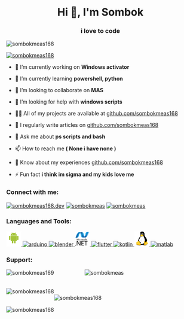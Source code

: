 <h1 align="center">Hi 👋, I'm Sombok</h1>
<h3 align="center">i love to code</h3>

<p align="left"> <img src="https://komarev.com/ghpvc/?username=sombokmeas168&label=Profile%20views&color=0e75b6&style=flat" alt="sombokmeas168" /> </p>

<p align="left"> <a href="https://github.com/ryo-ma/github-profile-trophy"><img src="https://github-profile-trophy.vercel.app/?username=sombokmeas168" alt="sombokmeas168" /></a> </p>

- 🔭 I’m currently working on **Windows activator**

- 🌱 I’m currently learning **powershell, python**

- 👯 I’m looking to collaborate on **MAS**

- 🤝 I’m looking for help with **windows scripts**

- 👨‍💻 All of my projects are available at [github.com/sombokmeas168](github.com/sombokmeas168)

- 📝 I regularly write articles on [github.com/sombokmeas168](github.com/sombokmeas168)

- 💬 Ask me about **ps scripts and bash**

- 📫 How to reach me **( None i have none )**

- 📄 Know about my experiences [github.com/sombokmeas168](github.com/sombokmeas168)

- ⚡ Fun fact **i think im sigma and my kids love me**

<h3 align="left">Connect with me:</h3>
<p align="left">
<a href="https://dev.to/sombokmeas168.dev" target="blank"><img align="center" src="https://raw.githubusercontent.com/rahuldkjain/github-profile-readme-generator/master/src/images/icons/Social/devto.svg" alt="sombokmeas168.dev" height="30" width="40" /></a>
<a href="https://fb.com/sombokmeas" target="blank"><img align="center" src="https://raw.githubusercontent.com/rahuldkjain/github-profile-readme-generator/master/src/images/icons/Social/facebook.svg" alt="sombokmeas" height="30" width="40" /></a>
<a href="https://www.youtube.com/c/sombokmeas" target="blank"><img align="center" src="https://raw.githubusercontent.com/rahuldkjain/github-profile-readme-generator/master/src/images/icons/Social/youtube.svg" alt="sombokmeas" height="30" width="40" /></a>
</p>

<h3 align="left">Languages and Tools:</h3>
<p align="left"> <a href="https://developer.android.com" target="_blank" rel="noreferrer"> <img src="https://raw.githubusercontent.com/devicons/devicon/master/icons/android/android-original-wordmark.svg" alt="android" width="40" height="40"/> </a> <a href="https://www.arduino.cc/" target="_blank" rel="noreferrer"> <img src="https://cdn.worldvectorlogo.com/logos/arduino-1.svg" alt="arduino" width="40" height="40"/> </a> <a href="https://www.blender.org/" target="_blank" rel="noreferrer"> <img src="https://download.blender.org/branding/community/blender_community_badge_white.svg" alt="blender" width="40" height="40"/> </a> <a href="https://dotnet.microsoft.com/" target="_blank" rel="noreferrer"> <img src="https://raw.githubusercontent.com/devicons/devicon/master/icons/dot-net/dot-net-original-wordmark.svg" alt="dotnet" width="40" height="40"/> </a> <a href="https://flutter.dev" target="_blank" rel="noreferrer"> <img src="https://www.vectorlogo.zone/logos/flutterio/flutterio-icon.svg" alt="flutter" width="40" height="40"/> </a> <a href="https://kotlinlang.org" target="_blank" rel="noreferrer"> <img src="https://www.vectorlogo.zone/logos/kotlinlang/kotlinlang-icon.svg" alt="kotlin" width="40" height="40"/> </a> <a href="https://www.linux.org/" target="_blank" rel="noreferrer"> <img src="https://raw.githubusercontent.com/devicons/devicon/master/icons/linux/linux-original.svg" alt="linux" width="40" height="40"/> </a> <a href="https://www.mathworks.com/" target="_blank" rel="noreferrer"> <img src="https://upload.wikimedia.org/wikipedia/commons/2/21/Matlab_Logo.png" alt="matlab" width="40" height="40"/> </a> </p>

<h3 align="left">Support:</h3>
<p><a href="https://www.buymeacoffee.com/sombokmeas169"> <img align="left" src="https://cdn.buymeacoffee.com/buttons/v2/default-yellow.png" height="50" width="210" alt="sombokmeas169" /></a><a href="https://ko-fi.com/sombokmeas"> <img align="left" src="https://cdn.ko-fi.com/cdn/kofi3.png?v=3" height="50" width="210" alt="sombokmeas" /></a></p><br><br>

<p><img align="left" src="https://github-readme-stats.vercel.app/api/top-langs?username=sombokmeas168&show_icons=true&locale=en&layout=compact" alt="sombokmeas168" /></p>

<p>&nbsp;<img align="center" src="https://github-readme-stats.vercel.app/api?username=sombokmeas168&show_icons=true&locale=en" alt="sombokmeas168" /></p>

<p><img align="center" src="https://github-readme-streak-stats.herokuapp.com/?user=sombokmeas168&" alt="sombokmeas168" /></p>

